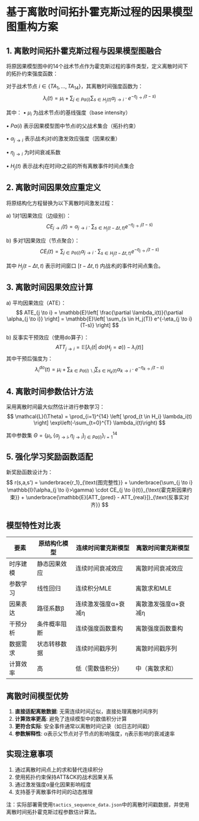# 基于离散时间拓扑霍克斯过程的因果模型图重构方案

## 1. 离散时间拓扑霍克斯过程与因果模型图融合
将原因果模型图中的14个战术节点作为霍克斯过程的事件类型，定义离散时间下的拓扑约束强度函数：

对于战术节点 $i \in \{TA_1,...,TA_{14}\}$，其离散时间强度函数为：
$$
\lambda_i(t) = \mu_i + \sum_{j \in Pa(i)} \sum_{s \in H_j(t)} \alpha_{j \to i} \cdot e^{-\eta_{j \to i}(t-s)}
$$

其中：
• $\mu_i$ 为战术节点i的基线强度（base intensity）

• $Pa(i)$ 表示因果模型图中节点i的父战术集合（拓扑约束）

• $\alpha_{j \to i}$ 表示战术j对i的激发效应强度（因果权重）

• $\eta_{j \to i}$ 为时间衰减系数

• $H_j(t)$ 表示战术j在时间t之前的所有离散事件时间点集合

## 2. 离散时间因果效应重定义
将原结构化方程替换为以下离散时间激发过程：

a) 1对1因果效应（边级别）：
$$
CE_{j \to i}(t) = \alpha_{j \to i} \cdot \sum_{s \in H_j(t-\Delta t, t)} e^{-\eta_{j \to i}(t-s)}
$$

b) 多对1因果效应（节点聚合）：
$$
CE_{i}(t) = \sum_{j \in Pa(i)} \alpha_{j \to i} \cdot \sum_{s \in H_j(t-\Delta t, t)} e^{-\eta_{j \to i}(t-s)}
$$

其中 $H_j(t-\Delta t, t)$ 表示时间窗口 $[t-\Delta t, t)$ 内战术j的事件时间点集合。

## 3. 离散时间因果效应计算
a) 平均因果效应（ATE）：
$$
ATE_{j \to i} = \mathbb{E}\left[ \frac{\partial \lambda_i(t)}{\partial \alpha_{j \to i}} \right] = \mathbb{E}\left[ \sum_{s \in H_j(T)} e^{-\eta_{j \to i}(T-s)} \right]
$$

b) 反事实干预效应（使用do算子）：
$$
ATT_{j \to i} = \mathbb{E}\left[ \lambda_i(t|\ do(H_j=\emptyset)) - \lambda_i(t) \right]
$$
其中干预后强度为：
$$
\lambda_i^{do}(t) = \mu_i + \sum_{k \in Pa(i)\backslash j} \sum_{s \in H_k(t)} \alpha_{k \to i} \cdot e^{-\eta_{k \to i}(t-s)}
$$

## 4. 离散时间参数估计方法
采用离散时间最大似然估计进行参数学习：
$$
\mathcal{L}(\Theta) = \prod_{i=1}^{14} \left[ \prod_{t \in H_i} \lambda_i(t) \right] \exp\left(-\sum_{t=0}^{T} \lambda_i(t)\right)
$$

其中参数集 $\Theta = \{\mu_i, \{\alpha_{j \to i}, \eta_{j \to i}\}_{j \in Pa(i)}\}_{i=1}^{14}$

## 5. 强化学习奖励函数适配
新奖励函数设计为：
$$
r(s,a,s') = \underbrace{r_1}_{\text{图完整性}} + \underbrace{\sum_{j \to i} \mathbb{I}(\alpha_{j \to i}>\gamma) \cdot CE_{j \to i}(t)}_{\text{霍克斯因果约束}} + \underbrace{\mathbb{E}[ATT_{pred} - ATT_{real}]}_{\text{反事实对齐}}
$$

## 模型特性对比表

| 要素 | 原结构化模型 | 连续时间霍克斯模型 | 离散时间霍克斯模型 |
|------|--------------|-------------------|-------------------|
| 时序建模 | 静态因果效应 | 连续时间衰减效应 | 离散时间衰减效应 |
| 参数学习 | 线性回归 | 连续积分MLE | 离散求和MLE |
| 因果表达 | 路径系数β | 连续激发强度α+衰减η | 离散激发强度α+衰减η |
| 干预分析 | 条件概率阻断 | 连续强度函数重构 | 离散强度函数重构 |
| 数据需求 | 状态转移数据 | 连续时间戳序列 | 离散时间戳序列 |
| 计算效率 | 高 | 低（需数值积分） | 中（离散求和） |

## 离散时间模型优势

1. **直接适配离散数据**: 无需连续时间近似，直接处理离散时间序列
2. **计算效率更高**: 避免了连续模型中的数值积分计算
3. **更符合实际**: 安全事件通常以离散时间记录（如日志时间戳）
4. **参数解释性**: α表示父节点对子节点的影响强度，η表示影响的衰减速率

## 实现注意事项

1. 通过离散时间点上的求和替代连续积分
2. 使用拓扑约束保持ATT&CK的战术因果关系
3. 通过激发强度α量化因果影响程度
4. 支持基于离散事件时间的动态推理

注：实际部署需使用`tactics_sequence_data.json`中的离散时间戳数据，并使用离散时间拓扑霍克斯过程参数估计算法。